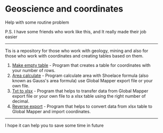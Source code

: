 # Geoscience and coordinates
Help with some routine problem

P.S. I have some friends who work like this, and It really made their job easier 

------

Tis is a repository for those who work with geology, mining and also for those who work with coordinates and creating tables based on them.

1. [Make empty table](https://github.com/Branhellward/Geoscience-and-coordinates/tree/main/Make%20empty%20table) - Program that creates a table for coordinates with your number of rows.
2. [Area calculate](https://github.com/Branhellward/Geoscience-and-coordinates/tree/main/Area%20calculate) - Program calculate area with Shoelace formula (also known as Gauss's area formula) use Global Mapper export file or your own file.
3. [Txt to xlsx](https://github.com/Branhellward/Geoscience-and-coordinates/tree/main/Txt%20to%20Xlsx) - Program that helps to transfer data from Global Mapper export file or your own file to a xlsx table using the right number of decimal.
4. [Reverse export](https://github.com/Branhellward/Geoscience-and-coordinates/tree/main/Reverse%20export) - Program that helps to convert data from xlsx table to Global Mapper and import coordinates.
------

I hope it can help you to save some time in future

